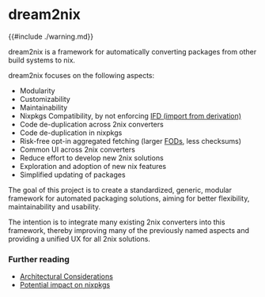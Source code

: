 # dream2nix

{{#include ./warning.md}}

dream2nix is a framework for automatically converting packages from other build systems to nix.

dream2nix focuses on the following aspects:

- Modularity
- Customizability
- Maintainability
- Nixpkgs Compatibility, by not enforcing [IFD (import from derivation)][glossary]
- Code de-duplication across 2nix converters
- Code de-duplication in nixpkgs
- Risk-free opt-in aggregated fetching (larger [FODs][glossary], less checksums)
- Common UI across 2nix converters
- Reduce effort to develop new 2nix solutions
- Exploration and adoption of new nix features
- Simplified updating of packages

The goal of this project is to create a standardized, generic, modular framework for automated packaging solutions, aiming for better flexibility, maintainability and usability.

The intention is to integrate many existing 2nix converters into this framework, thereby improving many of the previously named aspects and providing a unified UX for all 2nix solutions.

### Further reading

- [Architectural Considerations](./intro/architectural-considerations.md)
- [Potential impact on nixpkgs](./intro/nixpkgs-improvements.md)

[glossary]: https://nixos.wiki/wiki/Glossary "glossary"
